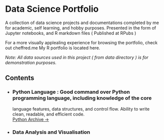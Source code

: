 # Data Science Portfolio 
  A collection of data science projects and documentations completed by me for academic, self learning, and hobby purposes. Presented
  in the form of Jupyter notebooks, and R markdown files ( Published at RPubs )
  
  For a more visually applealing experience for browsing the portfolio, check out cheffred.me
  My R portfolio is located here.
  
  _Note: All data sources used in this project ( from data directory ) is for demonstration purposes._
  
## Contents
- ### Python Language : Good command over Python programming language, including knowledge of the core
  language features, data structures, and control flow. Ability to write clean, readable, and efficient code.
  <br>
  [Python Archive →](https://github.com/aienx/python-archive)
  
- ### Data Analysis and Visualisation
  
